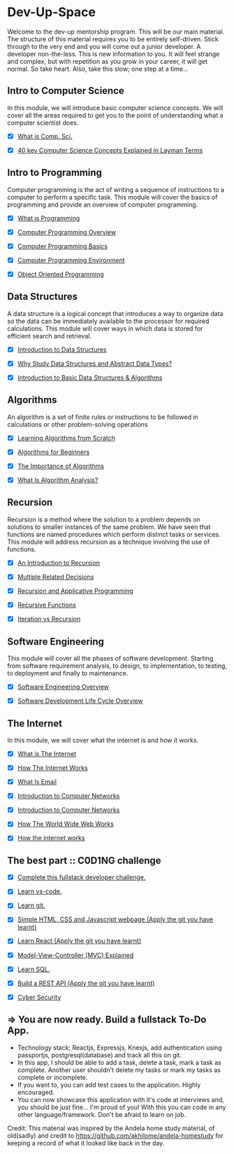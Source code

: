 # Dev-Up-Space
Welcome to the dev-up mentorship program. This will be our main material.
The structure of this material requires you to be entirely self-driven.
Stick through to the very end and you will come out a junior developer. A developer non-the-less.
This is new information to you. It will feel strange and complex, but with repetition as you grow in your career, it will get normal. So take heart. Also, take this slow; one step at a time...

## Intro to Computer Science

In this module, we will introduce basic computer science concepts. We will cover all the areas required to get you to the point of understanding what a computer scientist does.

- [x] [What is Comp. Sci.](https://www.spiceworks.com/tech/tech-general/articles/computer-science/)
- [x] [40 key Computer Science Concepts Explained in Layman Terms](http://carlcheo.com/compsci)


## Intro to Programming

Computer programming is the act of writing a sequence of instructions to a computer to perform a specific task. This module will cover the basics of programming and provide an overview of computer programming.

- [x] [What is Programming](https://www.javatpoint.com/what-is-computer-programming)

- [x] [Computer Programming Overview](http://www.tutorialspoint.com/computer_programming/computer_programming_overview.htm)

- [x] [Computer Programming Basics](http://www.tutorialspoint.com/computer_programming/computer_programming_basics.htm)

- [x] [Computer Programming Environment](http://www.tutorialspoint.com/computer_programming/computer_programming_environment.htm)

- [x] [Object Oriented Programming](https://www.techtarget.com/searchapparchitecture/definition/object-oriented-programming-OOP#:~:text=Object%2Doriented%20programming%20(OOP)%20is%20a%20computer%20programming%20model,rather%20than%20functions%20and%20logic.)


## Data Structures

A data structure is a logical concept that introduces a way to organize data so the data can be immediately available to the processor for required calculations. This module will cover ways in which data is stored for efficient search and retrieval.

- [x] [Introduction to Data Structures](http://www.studytonight.com/data-structures/introduction-to-data-structures)

- [x] [Why Study Data Structures and Abstract Data Types?](https://www.geeksforgeeks.org/why-data-structures-and-algorithms-are-important-to-learn/)

- [x] [Introduction to Basic Data Structures & Algorithms](http://cs-fundamentals.com/data-structures/introduction-to-data-structures.php)



## Algorithms

An algorithm is a set of finite rules or instructions to be followed in calculations or other problem-solving operations

- [x] [Learning Algorithms from Scratch](http://adrianmejia.com/blog/2011/12/22/learning-algorithms-from-scratch-algorithms-for-dummies/)

- [x] [Algorithms for Beginners](https://medium.com/yay-its-erica/algorithms-for-beginners-bubble-sort-insertion-sort-merge-sort-29bd5506cc48)

- [x] [The Importance of Algorithms](https://www.topcoder.com/community/data-science/data-science-tutorials/the-importance-of-algorithms/)

- [x] [What Is Algorithm Analysis?](https://runestone.academy/ns/books/published/pythonds/AlgorithmAnalysis/WhatIsAlgorithmAnalysis.html)



## Recursion

Recursion is a method where the solution to a problem depends on solutions to smaller instances of the same problem. We have seen that functions are named procedures which perform distinct tasks or services. This module will address recursion as a technique involving the use of functions.

- [x] [An Introduction to Recursion](https://www.topcoder.com/community/data-science/data-science-tutorials/an-introduction-to-recursion-part-1/)

- [x] [Multiple Related Decisions](https://www.topcoder.com/community/data-science/data-science-tutorials/an-introduction-to-recursion-part-2/)

- [x] [Recursion and Applicative Programming](http://courses.cs.washington.edu/courses/cse341/03wi/scheme/recursion.html)

- [x] [Recursive Functions](http://pages.cs.wisc.edu/~calvin/cs110/RECURSION.html)

- [x] [Iteration vs Recursion](http://www2.hawaii.edu/~tp_200/lectureNotes/recursion.htm)



## Software Engineering

This module will cover all the phases of software development. Starting from software requirement analysis, to design, to implementation, to testing, to deployment and finally to maintenance.

- [x] [Software Engineering Overview](http://www.tutorialspoint.com/software_engineering/software_engineering_overview.htm)

- [x] [Software Development Life Cycle Overview](http://www.tutorialspoint.com/sdlc/sdlc_quick_guide.htm)



## The Internet

In this module, we will cover what the internet is and how it works.

- [x] [What is The Internet](https://www.computerhope.com/jargon/i/internet.htm)

- [x] [How The Internet Works](https://blog.hubspot.com/marketing/how-the-internet-works#sm.0000i8dcdo167uepfr7g8tvppgibd)

- [x] [What Is Email](http://searchexchange.techtarget.com/definition/e-mail-electronic-mail-or-email)

- [x] [Introduction to Computer Networks](https://www.ibm.com/think/topics/networking)

- [x] [Introduction to Computer Networks](https://www.geeksforgeeks.org/what-is-computer-networking/)

- [x] [How The World Wide Web Works](http://www.explainthatstuff.com/howthewebworks.html)

- [x] [How the internet works](https://youtu.be/zN8YNNHcaZc?si=dA8bMQKNohwZ71y5)


## The best part :: C0D1NG challenge

- [X] [Complete this fullstack developer challenge.](https://www.freecodecamp.org/learn/full-stack-developer/)

- [X] [Learn vs-code.](https://youtu.be/WPqXP_kLzpo?si=ap8Ht5JgahxomRY2)

- [X] [Learn git.](https://youtu.be/RGOj5yH7evk?si=uoxwpVdBHVbp0sZw)

- [X] [Simple HTML, CSS and Javascript webpage (Apply the git you have learnt)](https://youtu.be/krfUjg0S2uI?si=pAfK129uImp9HDhj)

- [X] [Learn React (Apply the git you have learnt)](https://youtu.be/2-crBg6wpp0?si=iQYWj7rF8kaWDDqk)

- [X] [Model-View-Controller (MVC) Explained](https://realpython.com/blog/python/the-model-view-controller-mvc-paradigm-summarized-with-legos/)

- [X] [Learn SQL.](https://youtu.be/-fW2X7fh7Yg?si=YAv51WMm15BffuJS)

- [X] [Build a REST API (Apply the git you have learnt)](https://youtu.be/OTz2mlLYeWU?si=xYRIZ18n_-78yTRM)

- [X] [Cyber Security](https://youtu.be/YYe0FdfdgDU?si=MFO_rBEDn2GbwoP2)

## => You are now ready. Build a fullstack To-Do App.
- Technology stack; Reactjs, Expressjs, Knexjs, add authentication using passportjs, postgresql(database) and track all this on git.
- In this app, I should be able to add a task, delete a task, mark a task as complete. Another user shouldn't delete my tasks or mark my tasks as complete or incomplete.
- If you want to, you can add test cases to the application. Highly encouraged.
- You can now showcase this application with it's code at interviews and, you should be just fine... I'm proud of you! With this you can code in any other language/framework. Don't be afraid to learn on job.

Credit: This material was inspired by the Andela home study material, of old(sadly) and credit to https://github.com/akhilome/andela-homestudy for keeping a record of what it looked like back in the day.